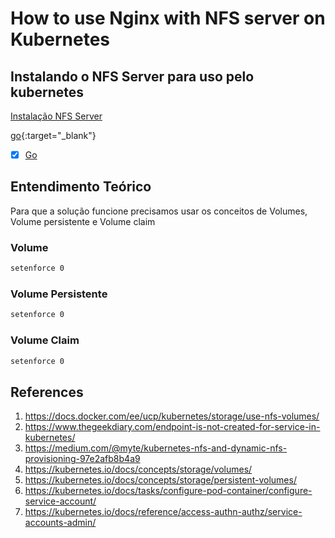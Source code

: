 # How to use Nginx with NFS server on Kubernetes

## Instalando o NFS Server para uso pelo kubernetes

[Instalação NFS Server](https://github.com/galenothiago/tutoriais/blob/master/nfs-server.md)

[go](http://stackoverflow.com){:target="_blank"}

- [x] <a href="http://stackoverflow.com" target="_blank">Go</a>

## Entendimento Teórico

Para que a solução funcione precisamos usar os conceitos de Volumes, Volume persistente e Volume claim

### Volume

```bash
setenforce 0
```

### Volume Persistente

```bash
setenforce 0
```

### Volume Claim

```bash
setenforce 0
```

## References

1. <https://docs.docker.com/ee/ucp/kubernetes/storage/use-nfs-volumes/>
1. <https://www.thegeekdiary.com/endpoint-is-not-created-for-service-in-kubernetes/>
1. <https://medium.com/@myte/kubernetes-nfs-and-dynamic-nfs-provisioning-97e2afb8b4a9>
1. <https://kubernetes.io/docs/concepts/storage/volumes/>
1. <https://kubernetes.io/docs/concepts/storage/persistent-volumes/>
1. <https://kubernetes.io/docs/tasks/configure-pod-container/configure-service-account/>
1. <https://kubernetes.io/docs/reference/access-authn-authz/service-accounts-admin/>
